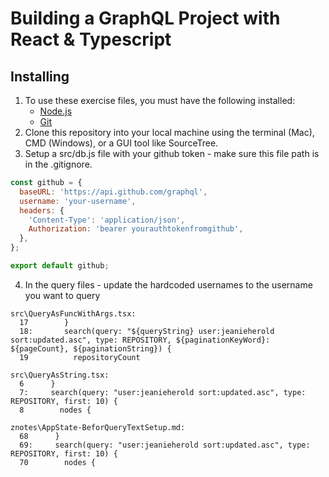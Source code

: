 # Building a GraphQL Project with React & Typescript

## Installing

1. To use these exercise files, you must have the following installed:
   - [Node.js](https://nodejs.org/)
   - [Git](https://git-scm.com/)
2. Clone this repository into your local machine using the terminal (Mac), CMD (Windows), or a GUI tool like SourceTree.
3. Setup a src/db.js file with your github token - make sure this file path is in the .gitignore.

```js
const github = {
  baseURL: 'https://api.github.com/graphql',
  username: 'your-username',
  headers: {
    'Content-Type': 'application/json',
    Authorization: 'bearer yourauthtokenfromgithub',
  },
};

export default github;
```

4. In the query files - update the hardcoded usernames to the username you want to query

```tsx
src\QueryAsFuncWithArgs.tsx:
  17        }
  18:       search(query: "${queryString} user:jeanieherold sort:updated.asc", type: REPOSITORY, ${paginationKeyWord}: ${pageCount}, ${paginationString}) {
  19          repositoryCount

src\QueryAsString.tsx:
  6      }
  7:     search(query: "user:jeanieherold sort:updated.asc", type: REPOSITORY, first: 10) {
  8        nodes {

znotes\AppState-BeforQueryTextSetup.md:
  68      }
  69:     search(query: "user:jeanieherold sort:updated.asc", type: REPOSITORY, first: 10) {
  70        nodes {

```
